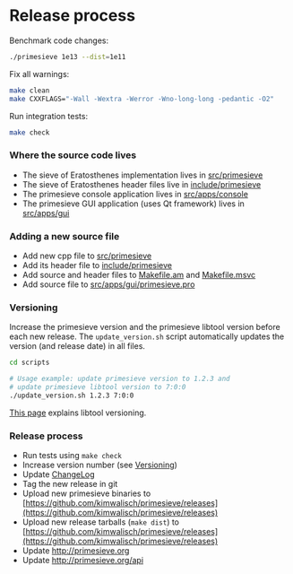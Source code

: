 Release process
===============

Benchmark code changes:
```sh
./primesieve 1e13 --dist=1e11
```

Fix all warnings:
```sh
make clean
make CXXFLAGS="-Wall -Wextra -Werror -Wno-long-long -pedantic -O2"
```

Run integration tests:
```sh
make check
```

### Where the source code lives

* The sieve of Eratosthenes implementation lives in [src/primesieve](src/primesieve)
* The sieve of Eratosthenes header files live in [include/primesieve](include/primesieve)
* The primesieve console application lives in [src/apps/console](src/apps/console)
* The primesieve GUI application (uses Qt framework) lives in [src/apps/gui](src/apps/gui)

### Adding a new source file

* Add new cpp file to [src/primesieve](src/primesieve)
* Add its header file to [include/primesieve](include/primesieve)
* Add source and header files to [Makefile.am](Makefile.am) and [Makefile.msvc](Makefile.msvc)
* Add source file to [src/apps/gui/primesieve.pro](src/apps/gui/primesieve.pro)

### Versioning

Increase the primesieve version and the primesieve libtool version before
each new release. The ```update_version.sh``` script automatically
updates the version (and release date) in all files.

```sh
cd scripts

# Usage example: update primesieve version to 1.2.3 and 
# update primesieve libtool version to 7:0:0
./update_version.sh 1.2.3 7:0:0
```
[This page](https://www.gnu.org/software/libtool/manual/html_node/Updating-version-info.html)
explains libtool versioning.

### Release process

* Run tests using ```make check```
* Increase version number (see <a href="#versioning">Versioning</a>)
* Update [ChangeLog](ChangeLog)
* Tag the new release in git
* Upload new primesieve binaries to [https://github.com/kimwalisch/primesieve/releases](https://github.com/kimwalisch/primesieve/releases)
* Upload new release tarballs (```make dist```) to [https://github.com/kimwalisch/primesieve/releases](https://github.com/kimwalisch/primesieve/releases)
* Update http://primesieve.org
* Update http://primesieve.org/api
